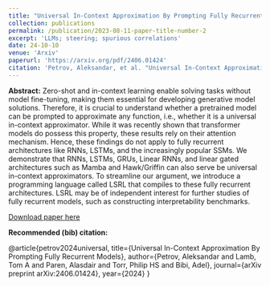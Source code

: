 ```yaml
---
title: "Universal In-Context Approximation By Prompting Fully Recurrent Models"
collection: publications
permalink: /publication/2023-08-11-paper-title-number-2
excerpt: 'LLMs; steering; spurious correlations'
date: 24-10-10
venue: 'Arxiv'
paperurl: 'https://arxiv.org/pdf/2406.01424'
citation: 'Petrov, Aleksandar, et al. "Universal In-Context Approximation By Prompting Fully Recurrent Models." arXiv preprint arXiv:2406.01424 (2024).'
---
```

**Abstract:** Zero-shot and in-context learning enable solving tasks without model fine-tuning, making them essential for developing generative model solutions. Therefore, it is crucial to understand whether a pretrained model can be prompted to approximate any function, i.e., whether it is a universal in-context approximator. While it was recently shown that transformer models do possess this property, these results rely on their attention mechanism. Hence, these findings do not apply to fully recurrent architectures like RNNs, LSTMs, and the increasingly popular SSMs. We demonstrate that RNNs, LSTMs, GRUs, Linear RNNs, and linear gated architectures such as Mamba and Hawk/Griffin can also serve be universal in-context approximators. To streamline our argument, we introduce a programming language called LSRL that compiles to these fully recurrent architectures. LSRL may be of independent interest for further studies of fully recurrent models, such as constructing interpretability benchmarks.

[Download paper here](https://arxiv.org/abs/2406.01424)

**Recommended (bib) citation:**

@article{petrov2024universal,
  title={Universal In-Context Approximation By Prompting Fully Recurrent Models},
  author={Petrov, Aleksandar and Lamb, Tom A and Paren, Alasdair and Torr, Philip HS and Bibi, Adel},
  journal={arXiv preprint arXiv:2406.01424},
  year={2024}
}